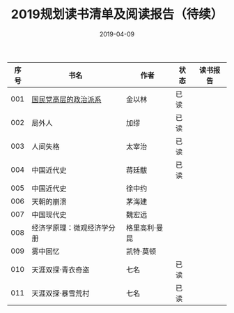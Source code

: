 ﻿---
layout: post
title: 2019规划读书清单及阅读报告（待续）
date: 2019-04-09
categories: blog
tags: [READ]
---

| 序号 | 书名 | 作者 | 状态 | 读书报告 |
| ---- | ---- | ---- | ---- | -------- |
| 001 | [国民党高层的政治派系](https://book.douban.com/subject/26830337/) | 金以林 | 已读 | |
| 002 | 局外人 | 加缪 | 已读 | |
| 003 | 人间失格 | 太宰治 | 已读 | |
| 004 | 中国近代史 | 蒋廷黻 | 已读 | |
| 005 | 中国近代史 | 徐中约 |  | | 
| 006 | 天朝的崩溃 | 茅海建 |  | |
| 007 | 中国现代史 | 魏宏远 |  | |
| 008 | 经济学原理：微观经济学分册 | 格里高利·曼昆 |  | |
| 009 | 雾中回忆 | 凯特·莫顿 |  | |
| 010 | 天涯双探·青衣奇盗 | 七名 | 已读 | |
| 011 | 天涯双探·暴雪荒村 | 七名 | 已读 | |

